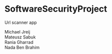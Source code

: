 # SoftwareSecurityProject

Url scanner app

Michael Jreij\
Mateusz Sabuk\
Rania Gharrad\
Nada Ben Brahim
